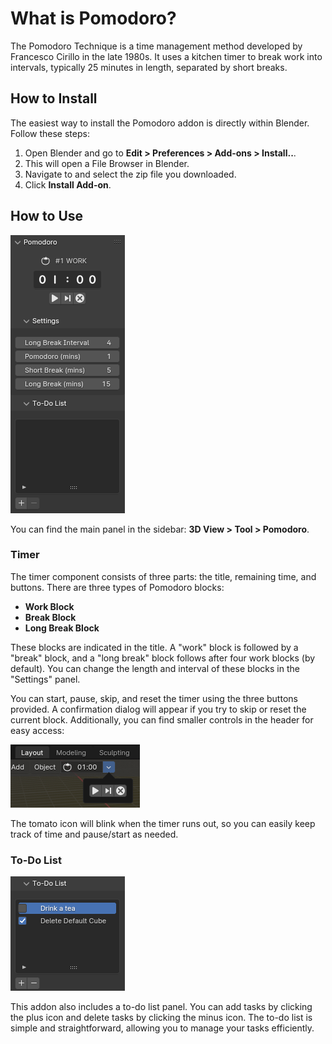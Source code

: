 # What is Pomodoro?
The Pomodoro Technique is a time management method developed by Francesco Cirillo in the late 1980s. It uses a kitchen timer to break work into intervals, typically 25 minutes in length, separated by short breaks.

## How to Install

The easiest way to install the Pomodoro addon is directly within Blender. Follow these steps:

1. Open Blender and go to **Edit > Preferences > Add-ons > Install..**.
2. This will open a File Browser in Blender.
3. Navigate to and select the zip file you downloaded.
4. Click **Install Add-on**.

## How to Use

![Pomodoro Addon Interface](./imgs/image-1.png)

You can find the main panel in the sidebar: **3D View > Tool > Pomodoro**.

### Timer

The timer component consists of three parts: the title, remaining time, and buttons. There are three types of Pomodoro blocks:

- **Work Block**
- **Break Block**
- **Long Break Block**

These blocks are indicated in the title. A "work" block is followed by a "break" block, and a "long break" block follows after four work blocks (by default). You can change the length and interval of these blocks in the "Settings" panel.

You can start, pause, skip, and reset the timer using the three buttons provided. A confirmation dialog will appear if you try to skip or reset the current block. Additionally, you can find smaller controls in the header for easy access:

![Header Controls](./imgs/image-2.png)

The tomato icon will blink when the timer runs out, so you can easily keep track of time and pause/start as needed.

### To-Do List

![To-Do List Panel](./imgs/image.png)

This addon also includes a to-do list panel. You can add tasks by clicking the plus icon and delete tasks by clicking the minus icon. The to-do list is simple and straightforward, allowing you to manage your tasks efficiently.
